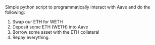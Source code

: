 Simple python script to programmatically interact with Aave and do the following:

1. Swap our ETH for WETH
2. Deposit some ETH (WETH) into Aave
3. Borrow some asset with the ETH collateral
4. Repay everything.
